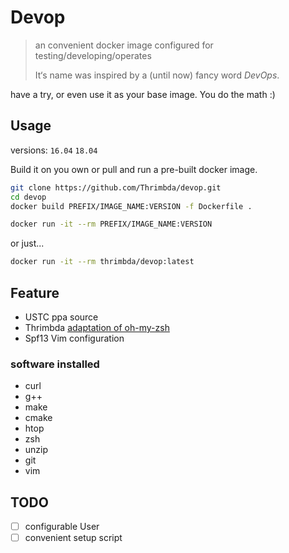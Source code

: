 # Devop

> an convenient docker image configured for testing/developing/operates
>
> It‘s name was inspired by a (until now) fancy word *DevOps*.

have a try, or even use it as your base image. You do the math :)

## Usage

versions: `16.04` `18.04`

Build it on you own or pull and run a pre-built docker image.

```sh
git clone https://github.com/Thrimbda/devop.git
cd devop
docker build PREFIX/IMAGE_NAME:VERSION -f Dockerfile .

docker run -it --rm PREFIX/IMAGE_NAME:VERSION
```

or just...

```sh
docker run -it --rm thrimbda/devop:latest
```

## Feature

- USTC ppa source
- Thrimbda [adaptation of oh-my-zsh](https://github.com/Thrimbda/shell-set-up)
- Spf13 Vim configuration

### software installed

- curl
- g++
- make
- cmake
- htop
- zsh
- unzip
- git
- vim

## TODO

- [ ] configurable User
- [ ] convenient setup script